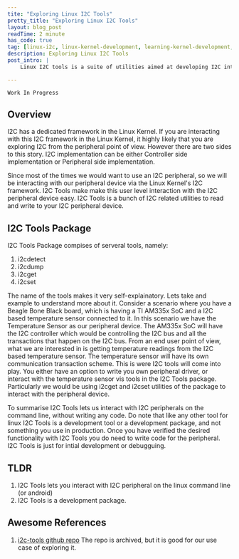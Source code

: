 ```yaml
---
tite: "Exploring Linux I2C Tools"
pretty_title: "Exploring Linux I2C Tools"
layout: blog_post
readTime: 2 minute
has_code: true
tag: [linux-i2c, linux-kernel-development, learning-kernel-development, embedded-systems]
description: Exploring Linux I2C Tools
post_intro: |
    Linux I2C tools is a suite of utilities aimed at developing I2C interfaces within the Linux Kernel. Linux Kernel has a very matured I2C framework and I2C tools can help you test both your peripheral and controller driver implementations.

---
```


`Work In Progress`

## Overview 
I2C has a dedicated framework in the Linux Kernel. If you are interacting with this I2C framework in the Linux Kernel, it highly likely that you are exploring I2C from the peripheral point of view. However there are two sides to this story. I2C implementation can be either Controller side implementation or Peripheral side implementation.

Since most of the times we would want to use an I2C peripheral, so we will be interacting with our peripheral device via the Linux Kernel's I2C framework. I2C Tools make
make this user level interaction with the I2C peripheral device easy. I2C Tools is a bunch of I2C related utilities to read and write to your I2C peripheral device.

## I2C Tools Package
I2C Tools Package compises of serveral tools, namely:
1. i2cdetect
2. i2cdump
3. i2cget
4. i2cset

The name of the tools makes it very self-explainatory. Lets take and example to understand more about it.
Consider a scenario where you have a Beagle Bone Black board, which is having a TI AM335x SoC and a I2C based temperature sensor connected to it.
In this scenario we have the Temperature Sensor as our peripheral device. The AM335x SoC will have the I2C controller which would be controlling the I2C bus and all the transactions that happen on the I2C bus. From an end user point of view, what we are interested in is getting temperature readings from the I2C based temperature sensor. The temperature sensor will have its own communication transaction scheme. This is were I2C tools will come into play. You either have an option to write you own peripheral driver, or interact with the temperature sensor vis  tools in the I2C Tools package. Particularly we would be using i2cget and i2cset utilities of the package to interact with the peripheral device.

To summarise I2C Tools lets us interact with I2C peripherals on the command line, without writing any code. Do note that like any other tool for linux I2C Tools is a development tool or a development package, and not something you use in production. Once you have verified the desired functionality with I2C Tools you do need to write code for the peripheral. I2C Tools is just for intial development or debugguing.


## TLDR
1. I2C Tools lets you interact with I2C peripheral on the linux command line (or android)
2. I2C Tools is a development package.

## Awesome References
1. [i2c-tools github repo](https://github.com/mozilla-b2g/i2c-tools/tree/master) The repo is archived, but it is good for our use case of exploring it.

